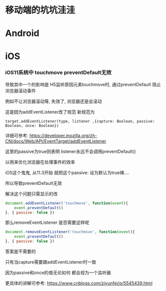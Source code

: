 # 移动端的坑坑洼洼

# Android

# iOS

### iOS11系统中 touchmove preventDefault无效

导致其中一个的影响是 H5监听原因元素touchmove时, 通过preventDefault 阻止浏览器滚动事件

例如不让浏览器滚动等, 失效了, 浏览器还是会滚动

这是因为addEventListener改了规范 新规范为

`target.addEventListener(type, listener ,{capture: Boolean, passive: Boolean, once: Boolean})`

详细可参考: https://developer.mozilla.org/zh-CN/docs/Web/API/EventTarget/addEventListener

这里的passive为true则表明 listener永远不会调用preventDefault()

以用来优化浏览器在处理事件的效率

iOS这个鬼鬼, 从11.3开始 就把这个passive:  设为默认为true辣....

所以导致preventDefault无效

解决这个问题只需显示的改

```javascript
document.addEventListener('touchmove', function(event){
    event.preventDefault()
}, { passive: false })
```

那么removeEventListener 是否需要这样呢

```javascript
document.removeEventListener('touchmove', function(event){
    event.preventDefault()
}, { passive: false })

```

答案是不需要的

只有当capture需要跟addEventListener时一致

因为passive和once的值无论如何 都会视为一个监听器

更具体的讲解可参考: https://www.cnblogs.com/ziyunfei/p/5545439.html